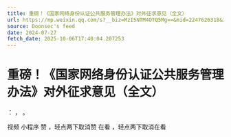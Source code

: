 ```yaml
---
title: 重磅！《国家网络身份认证公共服务管理办法》对外征求意见（全文）
url: https://mp.weixin.qq.com/s?__biz=MzI5NTM4OTQ5Mg==&mid=2247626318&idx=1&sn=cf6a85e759e6c2c13875a2f67c2bb2b5
source: Doonsec's feed
date: 2024-07-27
fetch_date: 2025-10-06T17:40:04.207253
---
```


# 重磅！《国家网络身份认证公共服务管理办法》对外征求意见（全文）

：
，
。

视频
小程序
赞
，轻点两下取消赞
在看
，轻点两下取消在看